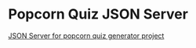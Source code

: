 # Popcorn Quiz JSON Server

[JSON Server for popcorn quiz generator project](https://github.com/Nqbral/popcorn-quizz-question-generator)
